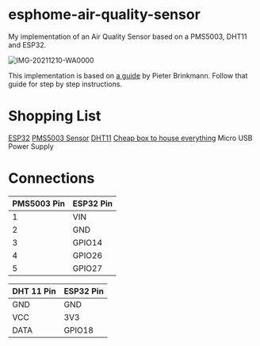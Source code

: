 # esphome-air-quality-sensor
My implementation of an Air Quality Sensor based on a PMS5003, DHT11 and ESP32. 

![IMG-20211210-WA0000](https://user-images.githubusercontent.com/14822776/146227121-e74ced0b-9e5a-4cfd-8767-d360785260e4.jpg)

This implementation is based on [a guide](https://www.pieterbrinkman.com/2021/02/03/build-a-cheap-air-quality-meter-using-esphome-home-assistant-and-a-particulate-matter-sensor/) by Pieter Brinkmann. Follow that guide for step by step instructions.

# Shopping List

[ESP32](https://www.banggood.com/Geekcreit-ESP32-WiFi+bluetooth-Development-Board-Ultra-Low-Power-Consumption-Dual-Cores-Pins-Unsoldered-p-1214159.html?cur_warehouse=CN&rmmds=search)
[PMS5003 Sensor](https://www.banggood.com/PMS5003-PM2_5-Air-Particle-Dust-Sensor-Laser-Digital-Output-Module-High-Precision-Air-Haze-Detection-Smart-Home-Device-p-1553818.html?cur_warehouse=CN&rmmds=search)
[DHT11](https://www.banggood.com/10pcs-KY-015-DHT11-Temperature-Humidity-Sensor-Module-p-1338053.html?cur_warehouse=CN&rmmds=search)
[Cheap box to house everything](https://www.banggood.com/100-x-80-x-32mm-DIY-Electronic-Plastic-Housing-Junction-Box-Power-Supply-Box-Instrument-Case-Jig-Box-p-1183119.html?rmmds=myorder&cur_warehouse=CN)
Micro USB Power Supply

# Connections

| PMS5003 Pin|ESP32 Pin|
| ---------- | ------- |
| 1 | VIN |
| 2 | GND |
| 3 | GPIO14 |
| 4 | GPIO26 |
| 5 | GPIO27 |

| DHT 11 Pin | ESP32 Pin |
| ---------- | --------- |
| GND | GND |
| VCC | 3V3 |
| DATA | GPIO18 |
